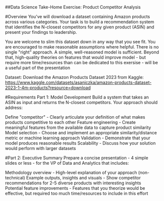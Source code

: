 ##Data Science Take-Home Exercise: Product Competitor Analysis

#Overview
You've will download a dataset containing Amazon products across various categories. Your task is to build a recommendation system that identifies the N-closest competitors for any given product (ASIN) and present your findings to leadership.

You are welcome to slim this dataset down in any way that you see fit. You are encouraged to make reasonable assumptions where helpful. There is no single "right" approach. A simple, well-reasoned model is sufficient. Beyond that, high-quality theories on features that would improve model - but require more time/resources than can be dedicated to this exersise - will be a useful part of the presentation

Dataset: 
Download the Amazon Products Dataset 2023 from Kaggle: https://www.kaggle.com/datasets/asaniczka/amazon-products-dataset-2023-1-4m-products?resource=download

#Requirements
Part 1: Model Development
Build a system that takes an ASIN as input and returns the N-closest competitors. Your approach should address:

Define "competitor" - Clearly articulate your definition of what makes products competitive to each other
Feature engineering - Create meaningful features from the available data to capture product similarity
Model selection - Choose and implement an appropriate similarity/distance metric or machine learning approach
Validation - Demonstrate that your model produces reasonable results
Scalability - Discuss how your solution would perform with larger datasets

#Part 2: Executive Summary
Prepare a concise presentation - 4 simple slides or less - for the VP of Data and Analytics that includes:

Methodology overview - High-level explanation of your approach (non-technical)
Example outputs, insights and visuals - Show competitor recommendations for 2-5 diverse products with interesting insights
Potential feature improvements - Features that you theorize would be effective, but required too much time/resources to include in this effort